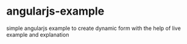 # angularjs-example
simple angularjs example to create dynamic form with the help of live example and explanation
